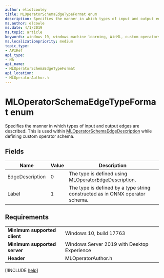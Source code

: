 ```yaml
---
author: eliotcowley
title: MLOperatorSchemaEdgeTypeFormat enum
description: Specifies the manner in which types of input and output edges are described.
ms.author: elcowle
ms.date: 4/1/2019
ms.topic: article
keywords: windows 10, windows machine learning, WinML, custom operators, MLOperatorSchemaEdgeTypeFormat
ms.localizationpriority: medium
topic_type:
- APIRef
api_type:
- NA
api_name:
- MLOperatorSchemaEdgeTypeFormat
api_location:
- MLOperatorAuthor.h
---
```


# MLOperatorSchemaEdgeTypeFormat enum

Specifies the manner in which types of input and output edges are described. This is used within [MLOperatorSchemaEdgeDescription](MLOperatorSchemaEdgeDescription.md) while defining custom operator schema.

## Fields

| Name | Value | Description |
|------|-------|-------------|
| EdgeDescription | 0 | The type is defined using [MLOperatorEdgeDescription](MLOperatorEdgeDescription.md). |
| Label | 1 | The type is defined by a type string constructed as in ONNX operator schema. |

## Requirements

| | |
|-|-|
| **Minimum supported client** | Windows 10, build 17763 |
| **Minimum supported server** | Windows Server 2019 with Desktop Experience |
| **Header** | MLOperatorAuthor.h |

[!INCLUDE [help](../../includes/get-help.md)]
